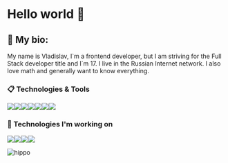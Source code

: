 
# Hello world 👋

## 💪 My bio: 
My name is Vladislav, I\`m a frontend developer, but I am striving for the Full Stack developer title and I\`m 17.
I live in the Russian Internet network. I also love math and generally want to know everything. 

### :clipboard: Technologies & Tools

![](https://img.shields.io/badge/HTML-informational?style=flat-square&logo=html5&logoColor=ffffff&color=E44D26)![](https://img.shields.io/badge/CSS-informational?style=flat-square&logo=css3&logoColor=ffffff&color=25A1E1)![](https://img.shields.io/badge/JavaScript-informational?style=flat-square&logo=javascript&logoColor=323330&color=f0db4f)![](https://img.shields.io/badge/Node.JS-informational?style=flat-square&logo=node.js&logoColor=ffffff&color=3c873a)![](https://img.shields.io/badge/VS%20Code-informational?style=flat-square&logo=visual-studio-code&logoColor=white&color=007acc)![](https://img.shields.io/badge/TypeScript-informational?style=flat-square&logo=typescript&logoColor=ffffff&color=007acc)![](https://img.shields.io/badge/Git-informational?style=flat-square&logo=git&logoColor=ffffff&color=bc4420)

### :bookmark_tabs: Technologies I'm working on

![](https://img.shields.io/badge/Webpack-informational?style=flat-square&logo=webpack&logoColor=ffffff&color=1c78c0)![](https://img.shields.io/badge/React-informational?style=flat-square&logo=react&logoColor=ffffff&color=066d89)![](https://img.shields.io/badge/React%20Native-informational?style=flat-square&logo=react&logoColor=36dff8&color=2d415c)![](https://img.shields.io/badge/MySQL-informational?style=flat-square&logo=mysql&logoColor=ffffff&color=007D7D)

![hippo](https://www.ponedelnikmag.com/users/16692/radi_gibrotov/01.gif)